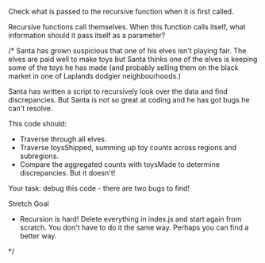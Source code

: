 Check what is passed to the recursive function when it is first called.

Recursive functions call themselves. When this function calls itself, what information should it pass itself as a parameter?

/*
Santa has grown suspicious that one of his elves isn't playing fair. The elves are paid well to make toys but Santa thinks one of the elves is keeping some of the toys he has made (and probably selling them on the black market in one of Laplands dodgier neighbourhoods.)

Santa has written a script to recursively look over the data and find discrepancies. But Santa is not so great at coding and he has got bugs he can't resolve.

This code should:
 - Traverse through all elves.
 - Traverse toysShipped, summing up toy counts across regions and subregions.
 - Compare the aggregated counts with toysMade to determine discrepancies.
But it doesn't!

Your task: debug this code - there are two bugs to find! 

Stretch Goal

- Recursion is hard! Delete everything in index.js and start again from scratch. You don't have to do it the same way. Perhaps you can find a better way.
 
*/